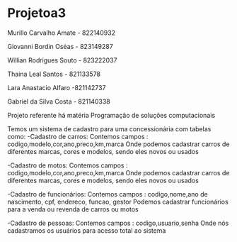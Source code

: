 # Projetoa3

Murillo Carvalho Amate - 822140932

Giovanni Bordin Oséas - 823149287

Willian Rodrigues Souto - 823222037

Thaina Leal Santos - 821133578 

Lara Anastacio Alfaro -821142737

Gabriel da Silva Costa - 821140338

Projeto referente há matéria Programação de soluções computacionais 

Temos um sistema de cadastro para uma concessionária com tabelas como:
-Cadastro de carros: Contemos campos : codigo,modelo,cor,ano,preco,km,marca
Onde podemos cadastrar carros de diferentes marcas, cores e modelos, sendo eles novos ou usados 

-Cadastro de motos: Contemos campos : codigo,modelo,cor,ano,preco,km,marca
Onde podemos cadastrar carros de diferentes marcas, cores e modelos, sendo eles novos ou usados

-Cadastro de funcionários: Contemos campos : codigo,nome,ano de nascimento, cpf, endereco, funcao, gestor 
Podemos cadastrar funcionários para a venda ou revenda de carros ou motos 

-Cadastro de pessoas: Contemos campos : codigo,usuario,senha
Onde nós cadastramos os usuários para acesso total ao sistema 




